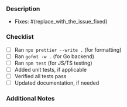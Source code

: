 ### Description
<!-- Provide a brief description of the changes made in this PR -->
- Fixes: #(replace_with_the_issue_fixed)

### Checklist
- [ ] Ran `npx prettier --write .` (for formatting)
- [ ] Ran `gofmt -w .` (for Go backend)
- [ ] Ran `npm test` (for JS/TS testing)
- [ ] Added unit tests, if applicable
- [ ] Verified all tests pass
- [ ] Updated documentation, if needed

### Additional Notes
<!-- Any additional info, screenshots, or context -->
